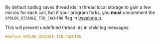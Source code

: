By default spdlog saves thread ids in thread local storage to gain a few micros for each call, but if your program forks, you **must** uncomment the ```SPDLOG_DISABLE_TID_CACHING``` flag in [tweakme.h](https://github.com/gabime/spdlog/blob/master/include/spdlog/tweakme.h).

This will prevent undefined thread ids in child log messages:

```c++
#define SPDLOG_DISABLE_TID_CACHING
```
